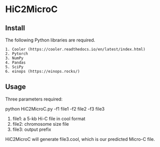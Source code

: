 # HiC2MicroC

## Install

The following Python libraries are required. 

    1. Cooler (https://cooler.readthedocs.io/en/latest/index.html)
    2. Pytorch 
    3. NumPy
    4. Pandas
    5. SciPy
    6. einops (https://einops.rocks/) 


## Usage 

Three parameters required:

python HiC2MicroC.py -f1 file1 -f2 file2 -f3 file3

1. file1: a 5-kb Hi-C file in cool format
1. file2: chromosome size file
1. file3: output prefix

HiC2MicroC will generate file3.cool, which is our predicted Micro-C file. 
